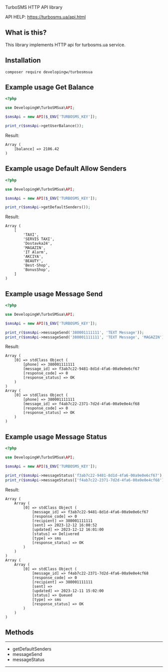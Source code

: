 TurboSMS HTTP API library

API HELP: https://turbosms.ua/api.html

What is this?
-------------

This library implements HTTP api for turbosms.ua service.

Installation
------------
```shell
composer require developingw/turbosmsua
```

Example usage Get Balance
------------
```php
<?php

use DevelopingW\TurboSMSua\API;

$smsApi = new API($_ENV['TURBOSMS_KEY']);

print_r($smsApi->getUserBalance());
```
Result:
```
Array (
    [balance] => 2106.42
)
```

Example usage Default Allow Senders
------------
```php
<?php

use DevelopingW\TurboSMSua\API;

$smsApi = new API($_ENV['TURBOSMS_KEY']);

print_r($smsApi->getDefaultSenders());
```
Result:
```
Array (
    [
        'TAXI',
        'SERVIS TAXI',
        'Dostavka24',
        'MAGAZIN',
        'IT Alarm',
        'AKCIYA',
        'BEAUTY',
        'Best-Shop',
        'BonusShop',
    ]
)
```

Example usage Message Send
------------
```php
<?php

use DevelopingW\TurboSMSua\API;

$smsApi = new API($_ENV['TURBOSMS_KEY']);

print_r($smsApi->messageSend('380001111111', 'TEXT Message'));
print_r($smsApi->messageSend('380001111111', 'TEXT Message', 'MAGAZIN'));
```
Result:
```
Array (
    [0] => stdClass Object (
		[phone] => 380001111111
		[message_id] => f3ab7c22-9481-8d1d-4fa6-00a9e0e6cf67
		[response_code] => 0
		[response_status] => OK
	)
)
Array (
    [0] => stdClass Object (
		[phone] => 380001111111
		[message_id] => f4ab7c22-2371-7d2d-4fa6-00a9e0e4cf68
		[response_code] => 0
		[response_status] => OK
	)
)
```

Example usage Message Status
------------
```php
<?php

use DevelopingW\TurboSMSua\API;

$smsApi = new API($_ENV['TURBOSMS_KEY']);

print_r($smsApi->messageStatus('f3ab7c22-9481-8d1d-4fa6-00a9e0e6cf67');
print_r($smsApi->messageStatus(['f4ab7c22-2371-7d2d-4fa6-00a9e0e4cf68']);
```
Result:
```
Array (
    Array (
        [0] => stdClass Object (
            [message_id] => f3ab7c22-9481-8d1d-4fa6-00a9e0e6cf67
            [response_code] => 0
            [recipient] => 380001111111
            [sent] => 2023-12-12 16:00:52
            [updated] => 2023-12-12 16:01:00
            [status] => Delivered
            [type] => sms
            [response_status] => OK
        )
    )
)
Array (
    Array (
        [0] => stdClass Object (
            [message_id] => f4ab7c22-2371-7d2d-4fa6-00a9e0e4cf68
            [response_code] => 0
            [recipient] => 380001111111
            [sent] => 
            [updated] => 2023-12-11 15:02:00
            [status] => Queued
            [type] => sms
            [response_status] => OK
        )
    )
)
```

Methods
------------
***
* getDefaultSenders
* messageSend
* messageStatus
***